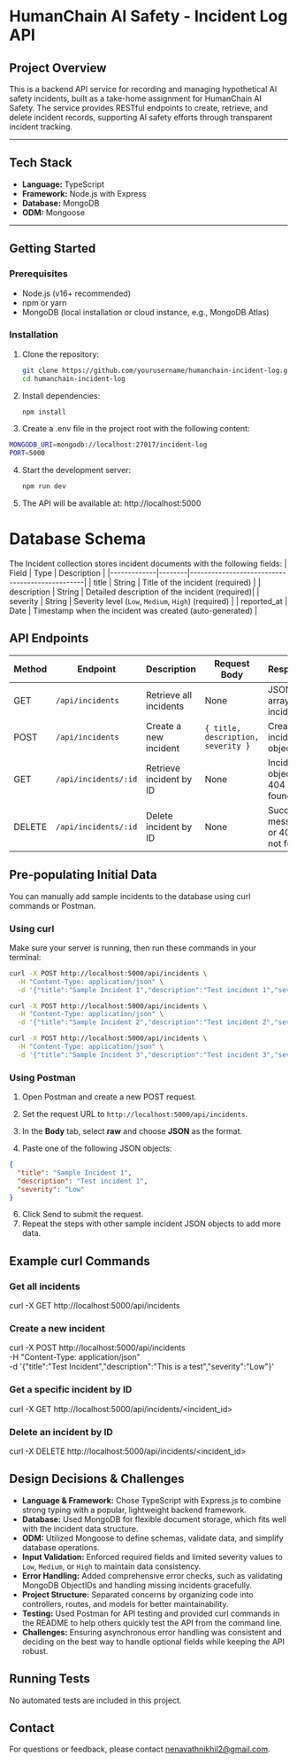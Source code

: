 # HumanChain AI Safety - Incident Log API

## Project Overview

This is a backend API service for recording and managing hypothetical AI safety incidents, built as a take-home assignment for HumanChain AI Safety. The service provides RESTful endpoints to create, retrieve, and delete incident records, supporting AI safety efforts through transparent incident tracking.

---

## Tech Stack

- **Language:** TypeScript  
- **Framework:** Node.js with Express  
- **Database:** MongoDB  
- **ODM:** Mongoose  

---

## Getting Started

### Prerequisites

- Node.js (v16+ recommended)  
- npm or yarn  
- MongoDB (local installation or cloud instance, e.g., MongoDB Atlas)

### Installation

1. Clone the repository:

   ```bash
   git clone https://github.com/yourusername/humanchain-incident-log.git
   cd humanchain-incident-log
   ```
2. Install dependencies:
   ```bash
   npm install
   ```
3. Create a .env file in the project root with the following content:
  ```bash
  MONGODB_URI=mongodb://localhost:27017/incident-log
  PORT=5000
```
4. Start the development server:
   ```bash
   npm run dev
   ```
5. The API will be available at: http://localhost:5000

# Database Schema
The Incident collection stores incident documents with the following fields:
| Field       | Type   | Description                                    |
|-------------|--------|------------------------------------------------|
| title       | String | Title of the incident (required)               |
| description | String | Detailed description of the incident (required)|
| severity    | String | Severity level (`Low`, `Medium`, `High`) (required) |
| reported_at | Date   | Timestamp when the incident was created (auto-generated) |

## API Endpoints

| Method | Endpoint             | Description              | Request Body                     | Response                          |
|--------|----------------------|--------------------------|---------------------------------|----------------------------------|
| GET    | `/api/incidents`     | Retrieve all incidents   | None                            | JSON array of incidents          |
| POST   | `/api/incidents`     | Create a new incident    | `{ title, description, severity }` | Created incident object           |
| GET    | `/api/incidents/:id` | Retrieve incident by ID  | None                            | Incident object or 404 if not found |
| DELETE | `/api/incidents/:id` | Delete incident by ID    | None                            | Success message or 404 if not found |

## Pre-populating Initial Data

You can manually add sample incidents to the database using curl commands or Postman.

### Using curl

Make sure your server is running, then run these commands in your terminal:

```bash
curl -X POST http://localhost:5000/api/incidents \
  -H "Content-Type: application/json" \
  -d '{"title":"Sample Incident 1","description":"Test incident 1","severity":"Low"}'

curl -X POST http://localhost:5000/api/incidents \
  -H "Content-Type: application/json" \
  -d '{"title":"Sample Incident 2","description":"Test incident 2","severity":"Medium"}'

curl -X POST http://localhost:5000/api/incidents \
  -H "Content-Type: application/json" \
  -d '{"title":"Sample Incident 3","description":"Test incident 3","severity":"High"}'
```

### Using Postman

1. Open Postman and create a new POST request.

2. Set the request URL to `http://localhost:5000/api/incidents`.

3. In the **Body** tab, select **raw** and choose **JSON** as the format.

4. Paste one of the following JSON objects:

```json
{
  "title": "Sample Incident 1",
  "description": "Test incident 1",
  "severity": "Low"
}
```
6. Click Send to submit the request.
7. Repeat the steps with other sample incident JSON objects to add more data.

## Example curl Commands
### Get all incidents
curl -X GET http://localhost:5000/api/incidents

### Create a new incident
curl -X POST http://localhost:5000/api/incidents \
  -H "Content-Type: application/json" \
  -d '{"title":"Test Incident","description":"This is a test","severity":"Low"}'

### Get a specific incident by ID
curl -X GET http://localhost:5000/api/incidents/<incident_id>

### Delete an incident by ID
curl -X DELETE http://localhost:5000/api/incidents/<incident_id>

## Design Decisions & Challenges

- **Language & Framework:** Chose TypeScript with Express.js to combine strong typing with a popular, lightweight backend framework.
- **Database:** Used MongoDB for flexible document storage, which fits well with the incident data structure.
- **ODM:** Utilized Mongoose to define schemas, validate data, and simplify database operations.
- **Input Validation:** Enforced required fields and limited severity values to `Low`, `Medium`, or `High` to maintain data consistency.
- **Error Handling:** Added comprehensive error checks, such as validating MongoDB ObjectIDs and handling missing incidents gracefully.
- **Project Structure:** Separated concerns by organizing code into controllers, routes, and models for better maintainability.
- **Testing:** Used Postman for API testing and provided curl commands in the README to help others quickly test the API from the command line.
- **Challenges:** Ensuring asynchronous error handling was consistent and deciding on the best way to handle optional fields while keeping the API robust.

## Running Tests

No automated tests are included in this project.

## Contact

For questions or feedback, please contact nenavathnikhil2@gmail.com.
